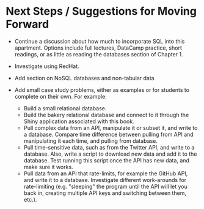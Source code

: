 # Next Steps / Suggestions for Moving Forward

- Continue a discussion about how much to incorporate SQL into this apartment. Options include full lectures, DataCamp practice, short readings, or as little as reading the databases section of Chapter 1.

- Investigate using RedHat.

- Add section on NoSQL databases and non-tabular data

- Add small case study problems, either as examples or for students to complete on their own. For example:
  - Build a small relational database.
  - Build the bakery relational database and connect to it through the Shiny application associated with this book.
  - Pull complex data from an API, manipulate it or subset it, and write to a database. Compare time difference between pulling from API and manipulating it each time, and pulling from database.
  - Pull time-sensitive data, such as from the Twitter API, and write to a database. Also, write a script to download new data and add it to the database. Test running this script once the API has new data, and make sure it works.
  - Pull data from an API that rate-limits, for example the GitHub API, and write it to a database. Investigate different work-arounds for rate-limiting (e.g. "sleeping" the program until the API will let you back in, creating multiple API keys and switching between them, etc.).
